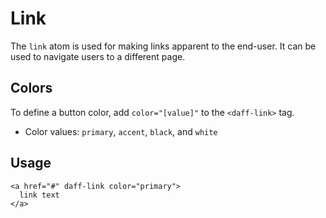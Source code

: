 # Link
The `link` atom is used for making links apparent to the end-user. It can be used to navigate users to a different page.

## Colors

To define a button color, add `color="[value]"` to the `<daff-link>` tag.

* Color values: `primary`, `accent`, `black`, and `white`

## Usage
```
<a href="#" daff-link color="primary">
  link text
</a>
```